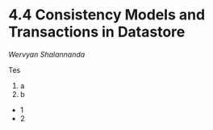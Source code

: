 # 4.4 Consistency Models and Transactions in Datastore
*Wervyan Shalannanda*

Tes
1.  a
2.  b

* 1
* 2
